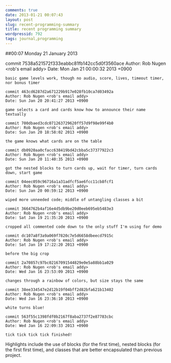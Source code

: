 ```yaml
---
comments: true
date: 2013-01-21 00:07:43
layout: post
slug: recent-programming-summary
title: recent programming summary
wordpressid: 792
tags: journal,programming
---
```


##00:07 Monday 21 January 2013

commit 7538a521572f333eabbc81fb142cc5d0f3560ace
    Author: Rob Nugen <rob's email addy>
    Date: Mon Jan 21 00:00:32 2013 +0900
    
    basic game levels work, though no audio, score, lives, timeout timer, nor bonus timer
    
    commit 463cd6287d2a671229b917e028fb10ca7d03492a
    Author: Rob Nugen <rob's email addy>
    Date: Sun Jan 20 20:41:27 2013 +0900
    
    game selects a card and cards know how to announce their name textually
    
    commit 700dbaed3cdc071263729620ff57d9f98e99f4b0
    Author: Rob Nugen <rob's email addy>
    Date: Sun Jan 20 18:58:02 2013 +0900
    
    the game knows what cards are on the table
    
    commit db0920aa0cfacc638419bd42cbba5c37377922c3
    Author: Rob Nugen <rob's email addy>
    Date: Sun Jan 20 11:40:35 2013 +0900
    
    got the nested blocks to turn cards up, wait for timer, turn cards down, start game
    
    commit 04eec059c96716a1a31adfcf5ae6fcc11cb8fcf1
    Author: Rob Nugen <rob's email addy>
    Date: Sun Jan 20 00:59:12 2013 +0900
    
    wiped more unneeded code; middle of untangling classes a bit
    
    commit 3664762b4af16e4d5db9be20d0eeb695eb5483e3
    Author: Rob Nugen <rob's email addy>
    Date: Sat Jan 19 21:35:20 2013 +0900
    
    cropped all commented code down to the only stuff I'm using for demo
    
    commit dc107a8f3a9a069f7820c7e5d6658dbeecd7915c
    Author: Rob Nugen <rob's email addy>
    Date: Sat Jan 19 17:22:20 2013 +0900
    
    before the big crop
    
    commit 2a70857c97bc02167091544829e0e5a88bb1a029
    Author: Rob Nugen <rob's email addy>
    Date: Wed Jan 16 23:53:09 2013 +0900
    
    changes through a rainbow of colors, but size stays the same
    
    commit 38ee334547e2d12b19f04bff2d82bfa621b13402
    Author: Rob Nugen <rob's email addy>
    Date: Wed Jan 16 23:36:10 2013 +0900
    
    white turns blue!
    
    commit 563f55c1398fdf0b2167f8aba2737f2e87783cbc
    Author: Rob Nugen <rob's email addy>
    Date: Wed Jan 16 22:09:33 2013 +0900
    
    tick tick tick tick finished!



Highlights include the use of blocks (for the first time), nested blocks (for the first first time), and classes that are better encapsulated than previous project.

